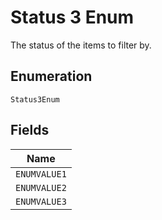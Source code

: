 
# Status 3 Enum

The status of the items to filter by.

## Enumeration

`Status3Enum`

## Fields

| Name |
|  --- |
| `ENUMVALUE1` |
| `ENUMVALUE2` |
| `ENUMVALUE3` |

